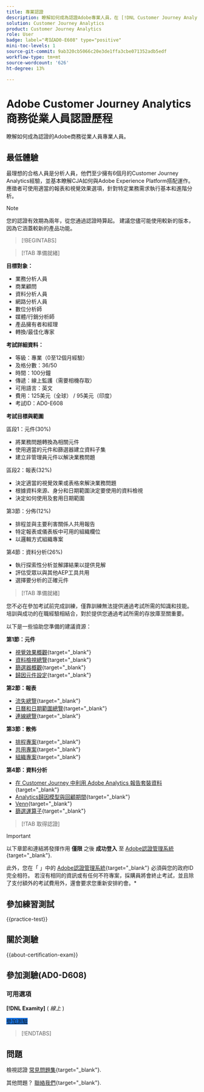 ```yaml
---
title: 專業認證
description: 瞭解如何成為認證Adobe專業人員，在 [!DNL Customer Journey Analytics]
solution: Customer Journey Analytics
product: Customer Journey Analytics
role: User
badge: label="考試AD0-E608" type="positive"
mini-toc-levels: 1
source-git-commit: 9ab320cb5066c20e3de1ffa3cbe071352adb5edf
workflow-type: tm+mt
source-wordcount: '626'
ht-degree: 13%

---
```


# Adobe Customer Journey Analytics商務從業人員認證歷程

瞭解如何成為認證的Adobe商務從業人員專業人員。

## 最低體驗

最理想的合格人員是分析人員，他們至少擁有6個月的Customer Journey Analytics經驗，並基本瞭解CJA如何與Adobe Experience Platform搭配運作。 應徵者可使用適當的報表和視覺效果選項，針對特定業務需求執行基本和進階分析。

>[!NOTE]
>
>您的認證有效期為兩年，從您通過認證時算起。 建議您儘可能使用較新的版本，因為它涵蓋較新的產品功能。

>[!BEGINTABS]

>[!TAB 準備就緒]

**目標對象：**

* 業務分析人員
* 商業顧問
* 資料分析人員
* 網路分析人員
* 數位分析師
* 媒體/行銷分析師
* 產品擁有者和經理
* 轉換/最佳化專家

**考試詳細資料：**

* 等級：專業（0至12個月經驗）
* 及格分數：36/50
* 時間：100分鐘
* 傳遞：線上監護（需要相機存取）
* 可用語言：英文
* 費用：125美元（全球） / 95美元（印度）
* 考試ID：AD0-E608

**考試目標與範圍**

區段1：元件(30%)

* 將業務問題轉換為相關元件
* 使用適當的元件和篩選器建立資料子集
* 建立非管理員元件以解決業務問題

區段2：報表(32%)

* 決定適當的視覺效果或表格來解決業務問題
* 根據資料來源、身分和日期範圍決定要使用的資料檢視
* 決定如何使用及套用日期範圍

第3節：分佈(12%)

* 排程並與主要利害關係人共用報告
* 特定報表或儀表板中可用的組織欄位
* 以邏輯方式組織專案

第4節：資料分析(26%)

* 執行探索性分析並解譯結果以提供見解
* 評估受眾以與其他AEP工具共用
* 選擇要分析的正確元件

>[!TAB 準備就緒]

您不必在參加考試前完成訓練，僅靠訓練無法提供通過考試所需的知識和技能。 培訓與成功的在職經驗相結合，對於提供您通過考試所需的存放庫至關重要。

以下是一些協助您準備的建議資源：

**第1節：元件**

* [視覺效果概觀](https://experienceleague.adobe.com/docs/analytics-platform/using/cja-workspace/visualizations/freeform-analysis-visualizations.html){target="_blank"}
* [資料檢視總覽](https://experienceleague.adobe.com/docs/analytics-platform/using/cja-dataviews/data-views.html?lang=zh-Hant){target="_blank"}
* [篩選器概觀](https://experienceleague.adobe.com/docs/analytics-platform/using/cja-components/cja-filters/filters-overview.html){target="_blank"}
* [歸因元件設定](https://experienceleague.adobe.com/docs/analytics-platform/using/cja-dataviews/component-settings/attribution.html){target="_blank"}

**第2節：報表**

* [流失總覽](https://experienceleague.adobe.com/docs/analytics-platform/using/cja-workspace/visualizations/fallout/fallout-flow.html){target="_blank"}
* [日曆和日期範圍總覽](https://experienceleague.adobe.com/docs/analytics-platform/using/cja-components/cja-date-ranges/calendar.html){target="_blank"}
* [連線總覽](https://experienceleague.adobe.com/docs/analytics-platform/using/cja-connections/overview.html?lang=zh-Hant){target="_blank"}

**第3節：散佈**

* [排程專案](https://experienceleague.adobe.com/docs/analytics-platform/using/cja-workspace/curate-share/t-schedule-report.html?lang=zh-Hant){target="_blank"}
* [共用專案](https://experienceleague.adobe.com/docs/analytics-platform/using/cja-workspace/curate-share/share-projects.html){target="_blank"}
* [組織專案](https://experienceleague.adobe.com/docs/analytics-platform/using/cja-workspace/curate-share/curate.html){target="_blank"}

**第4節：資料分析**

* [在 Customer Journey 中利用 Adobe Analytics 報告套裝資料](https://experienceleague.adobe.com/docs/analytics-platform/using/compare-aa-cja/cja-aa-comparison/aa-data-in-cja.html){target="_blank"}
* [Analytics歸因模型與回顧期間](https://experienceleague.adobe.com/docs/analytics/analyze/analysis-workspace/attribution/models.html?lang=en%22%3ehttps://experienceleague.adobe.com/docs/analytics/analyze/analysis-workspace/attribution/models.html){target="_blank"}
* [Venn](https://experienceleague.adobe.com/docs/analytics/analyze/analysis-workspace/visualizations/venn.html?lang=zh-Hant){target="_blank"}
* [篩選運算子](https://experienceleague.adobe.com/docs/analytics-platform/using/cja-components/cja-filters/operators.html){target="_blank"}

>[!TAB 取得認證]

>[!IMPORTANT]
>
>以下章節和連結將發揮作用 **僅限**  之後 **成功登入** 至 [Adobe認證管理系統](https://www.certmetrics.com/adobe){target="_blank"}.
>
>此外，您在「 」中的 [Adobe認證管理系統](https://www.certmetrics.com/adobe){target="_blank"} 必須與您的政府ID完全相符。 若沒有相同的資訊或有任何不符專案，採購員將會終止考試，並且除了支付額外的考試費用外，還會要求您重新安排約會。*


## 參加練習測試

{{practice-test}}

## 關於測驗

{{about-certification-exam}}

## 參加測驗(AD0-D608)

### 可用選項

**[!DNL Examity]** ( *線上* )

<a href="https://www.certmetrics.com/adobe/candidate/examity_sso.aspx?eid=AD0-D608" target="_blank" class="spectrum-Button spectrum-Button--fill spectrum-Button--accent spectrum-Button--sizeM is-margin-bottom-big-big at-element-click-tracking" style="background-color:#1473E6">

<span class="spectrum-Button-label has-no-wrap">
   參加測驗
</span>
</a>

>[!ENDTABS]

## 問題

檢視認證 [常見問題集](https://experienceleague.adobe.com/docs/certification/certification/faq.html){target="_blank"}.

其他問題？ [聯絡我們](mailto:certif@adobe.com){target="_blank"}.

